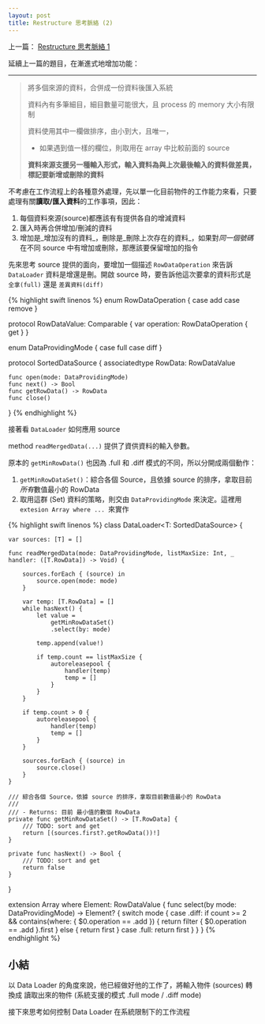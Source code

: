 ```yaml
---
layout: post
title: Restructure 思考脈絡 (2)
--- 
```


上一篇： [Restructure 思考脈絡 1](2018-08-01-Restructure.md)


延續上一篇的題目，在漸進式地增加功能：

------

> 將多個來源的資料，合併成一份資料後匯入系統
>
> 資料內有多筆細目，細目數量可能很大，且 process 的 memory 大小有限制
>
> 資料使用其中一欄做排序，由小到大，且唯一，
>  - 如果遇到值一樣的欄位，則取用在 array 中比較前面的 source 
>
> **資料來源支援另一種輸入形式，輸入資料為與上次最後輸入的資料做差異，標記要新增或刪除的資料**

不考慮在工作流程上的各種意外處理，先以單一化目前物件的工作能力來看，只要處理有關**讀取/匯入資料**的工作事項，因此：

1. 每個資料來源(source)都應該有有提供各自的增減資料
2. 匯入時再合併增加/刪減的資料
3. 增加是_增加沒有的資料_，刪除是_刪除上次存在的資料_，如果對*同一個號碼*在不同 source 中有增加或刪除，那應該要保留增加的指令

先來思考 source 提供的面向，要增加一個描述 `RowDataOperation` 來告訴 `DataLoader` 資料是增還是刪。開啟 source 時，要告訴他這次要拿的資料形式是 `全拿(full)` 還是 `差異資料(diff)`

{% highlight swift linenos %}
enum RowDataOperation {
    case add
    case remove
}

protocol RowDataValue: Comparable {
    var operation: RowDataOperation { get }
}

enum DataProvidingMode {
    case full
    case diff
}

protocol SortedDataSource {
    associatedtype RowData: RowDataValue

    func open(mode: DataProvidingMode)
    func next() -> Bool
    func getRowData() -> RowData
    func close()
}
{% endhighlight %}


接著看 `DataLoader` 如何應用 source

method `readMergedData(...)` 提供了資供資料的輸入參數。

原本的 `getMinRowData()` 也因為 .full 和 .diff 模式的不同，所以分開成兩個動作：
1. `getMinRowDataSet()`：綜合各個 Source，且依據 source 的排序，拿取目前*所有*數值最小的 RowData
2. 取用這群 (Set) 資料的策略，則交由 `DataProvidingMode` 來決定。這裡用 `extesion Array where ... `來實作

{% highlight swift linenos %}
class DataLoader<T: SortedDataSource> {
    
    var sources: [T] = []
    
    func readMergedData(mode: DataProvidingMode, listMaxSize: Int, _ handler: ([T.RowData]) -> Void) {
        
        sources.forEach { (source) in
            source.open(mode: mode)
        }
        
        var temp: [T.RowData] = []
        while hasNext() {
            let value =
                getMinRowDataSet()
                .select(by: mode)

            temp.append(value!)
            
            if temp.count == listMaxSize {
                autoreleasepool {
                    handler(temp)
                    temp = []
                }
            }
        }
        
        if temp.count > 0 {
            autoreleasepool {
                handler(temp)
                temp = []
            }
        }
        
        sources.forEach { (source) in
            source.close()
        }
    }
    
    /// 綜合各個 Source，依據 source 的排序，拿取目前數值最小的 RowData
    ///
    /// - Returns: 目前 最小值的數個 RowData
    private func getMinRowDataSet() -> [T.RowData] {
        /// TODO: sort and get
        return [(sources.first?.getRowData())!]
    }
    
    private func hasNext() -> Bool {
        /// TODO: sort and get
        return false
    }
}

extension Array where Element: RowDataValue {
    func select(by mode: DataProvidingMode) -> Element? {
        switch mode {
        case .diff:
            if count >= 2 && contains(where: { $0.operation == .add }) {
                return filter { $0.operation == .add }.first
            } else {
                return first
            }
        case .full:
            return first
        }
    }
}
{% endhighlight %}

## 小結

以 Data Loader 的角度來說，他已經做好他的工作了，將輸入物件 (sources) 轉換成 讀取出來的物件 (系統支援的模式 .full mode / .diff mode)

接下來思考如何控制 Data Loader 在系統限制下的工作流程
